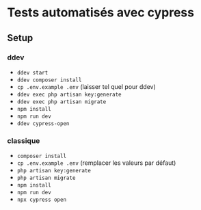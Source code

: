 # Tests automatisés avec cypress

## Setup

### ddev

- `ddev start`
- `ddev composer install`
- `cp .env.example .env` (laisser tel quel pour ddev)
- `ddev exec php artisan key:generate`
- `ddev exec php artisan migrate`
- `npm install`
- `npm run dev`
- `ddev cypress-open`

### classique

- `composer install`
- `cp .env.example .env` (remplacer les valeurs par défaut)
- `php artisan key:generate`
- `php artisan migrate`
- `npm install`
- `npm run dev`
- `npx cypress open`

